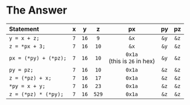 # The Answer

Statement | x | y | z | px | py | pz 
:--------|:-:|:-:|:-:|:--:|:--:|:---:
`y = x + z;` | `7` | `16` | `9` |  `&x` |  `&y` |  `&z`
`z = *px + 3;` | `7` | `16` | `10` |  `&x` |  `&y` |  `&z`
`px = (*py) + (*pz);` | `7` | `16` |  `10` |  `0x1a` <br> (this is `26` in hex) |  `&y` |  `&z`
`py = pz;` | `7` | `16` | `10` |  `0x1a` |  `&z` |  `&z`
`z = (*pz) + x;` | `7` | `16` | `17`  |  `0x1a` |  `&z` |  `&z`
`*py = x + y;` | `7` | `16` | `23`  |  `0x1a` |  `&z` |  `&z`
`z = (*pz) * (*py);` | `7` | `16` | `529`  |  `0x1a` |  `&z` |  `&z`

